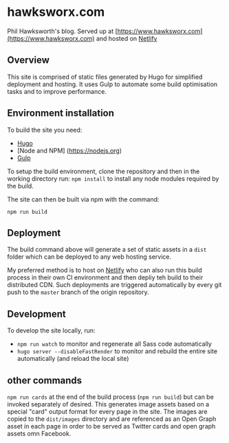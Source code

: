 # hawksworx.com

Phil Hawksworth's blog.  Served up at [https://www.hawksworx.com](https://www.hawksworx.com) and hosted on [Netlify](http://www.netlify.com)


## Overview

This site is comprised of static files generated by Hugo for simplified deployment and hosting. It uses Gulp to automate some build optimisation tasks and to improve performance.


## Environment installation

To build the site you need:

- [Hugo](https://gohugo.io)
- [Node and NPM] (https://nodejs.org)
- [Gulp](https://gulpjs.com)


To setup the build environment, clone the repository and then in the working directory run: `npm install` to install any node modules required by the build.

The site can then be built via npm with the command:

`npm run build`


## Deployment

The build command above will generate a set of static assets in a `dist` folder which can be deployed to any web hosting service.

My preferred method is to host on [Netlify](http://www.netlify.com) who can also run this build process in their own CI environment and then depliy teh build to their distributed CDN. Such deployments are triggered automatically by every git push to the `master` branch of the origin repository.


## Development

To develop the site locally, run:

- `npm run watch` to monitor and regenerate all Sass code automatically
- `hugo server --disableFastRender` to monitor and rebuild the entire site automatically (and reload the local site)


## other commands

`npm run cards` at the end of the build process (`npm run build`) but can be invoked separately of desired. This generates image assets based on a special "card" output format for every page in the site. The images are copied to the `dist/images` directory and are referenced as an Open Graph asset in each page in order to be served as Twitter cards and open graph assets omn Facebook.




